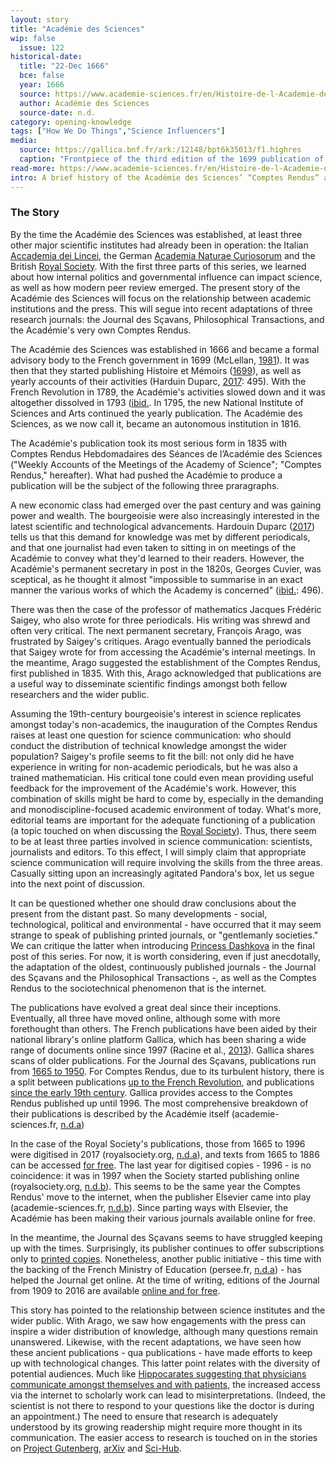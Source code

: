 ```yaml
---
layout: story
title: "Académie des Sciences"
wip: false
  issue: 122
historical-date:
  title: "22-Dec 1666"
  bce: false
  year: 1666
  source: https://www.academie-sciences.fr/en/Histoire-de-l-Academie-des-sciences/history-of-the-french-academie-des-sciences.html
  author: Académie des Sciences
  source-date: n.d.
category: opening-knowledge
tags: ["How We Do Things","Science Influencers"]
media:
  source: https://gallica.bnf.fr/ark:/12148/bpt6k35013/f1.highres
  caption: "Frontpiece of the third edition of the 1699 publication of Histoire et Mémoirs. Source: Gallica."
read-more: https://www.academie-sciences.fr/en/Histoire-de-l-Academie-des-sciences/history-of-the-french-academie-des-sciences.html
intro: A brief history of the Académie des Sciences’ “Comptes Rendus” and moving ancient publications online.
---
```

### The Story
By the time the Académie des Sciences was established, at least three other major scientific institutes had already been in operation: the Italian [Accademia dei Lincei](https://www.tiki-toki.com/timeline/entry/1753034/A-History-of-Research-Ethics/#vars!panel=16571102!), the German [Academia Naturae Curiosorum](https://www.tiki-toki.com/timeline/entry/1753034/A-History-of-Research-Ethics/#vars!panel=16443513!) and the British [Royal Society](https://www.tiki-toki.com/timeline/entry/1753034/A-History-of-Research-Ethics/#vars!panel=16443519!). With the first three parts of this series, we learned about how internal politics and governmental influence can impact science, as well as how modern peer review emerged. The present story of the Académie des Sciences will focus on the relationship between academic institutions and the press. This will segue into recent adaptations of three research journals: the Journal des Sçavans, Philosophical Transactions, and the Académie's very own Comptes Rendus.

The Académie des Sciences was established in 1666 and became a formal advisory body to the French government in 1699 (McLellan, [1981](https://www.jstor.org/stable/231248)). It was then that they started publishing Histoire et Mémoirs ([1699](https://gallica.bnf.fr/ark:/12148/cb32786820s/date)), as well as yearly accounts of their activities (Harduin Duparc, [2017](https://doi.org/10.1016/j.crhy.2017.10.017): 495). With the French Revolution in 1789, the Académie's activities slowed down and it was altogether dissolved in 1793 ([ibid.]((https://doi.org/10.1016/j.crhy.2017.10.017)). In 1795, the new National Institute of Sciences and Arts continued the yearly publication. The Académie des Sciences, as we now call it, became an autonomous institution in 1816.

The Académie's publication took its most serious form in 1835 with Comptes Rendus Hebdomadaires des Séances de l’Académie des Sciences ("Weekly Accounts of the Meetings of the Academy of Science"; "Comptes Rendus," hereafter). What had pushed the Académie to produce a publication will be the subject of the following three praragraphs.

A new economic class had emerged over the past century and was gaining power and wealth. The bourgeoisie were also increasingly interested in the latest scientific and technological advancements. Hardouin Duparc ([2017](https://doi.org/10.1016/j.crhy.2017.10.017)) tells us that this demand for knowledge was met by different periodicals, and that one journalist had even taken to sitting in on meetings of the Académie to convey what they'd learned to their readers. However, the Académie's permanent secretary in post in the 1820s, Georges Cuvier, was sceptical, as he thought it almost "impossible to summarise in an exact manner the various works of which the Academy is concerned" ([ibid.](https://doi.org/10.1016/j.crhy.2017.10.017): 496).

There was then the case of the professor of mathematics Jacques Frédéric Saigey, who also wrote for three periodicals. His writing was shrewd and often very critical. The next permanent secretary, François Arago, was frustrated by Saigey's critiques. Arago eventually banned the periodicals that Saigey wrote for from accessing the Académie's internal meetings. In the meantime, Arago suggested the establishment of the Comptes Rendus, first published in 1835. With this, Arago acknowledged that publications are a useful way to disseminate scientific findings amongst both fellow researchers and the wider public.

Assuming the 19th-century bourgeoisie's interest in science replicates amongst today's non-academics, the inauguration of the Comptes Rendus raises at least one question for science communication: who should conduct the distribution of technical knowledge amongst the wider population? Saigey's profile seems to fit the bill: not only did he have experience in writing for non-academic periodicals, but he was also a trained mathematician. His critical tone could even mean providing useful feedback for the improvement of the Académie's work. However, this combination of skills might be hard to come by, especially in the demanding and monodiscipline-focused academic environment of today. What's more, editorial teams are important for the adequate functioning of a publication (a topic touched on when discussing the [Royal Society](https://www.tiki-toki.com/timeline/entry/1753034/A-History-of-Research-Ethics/#vars!panel=16443519!)). Thus, there seem to be at least three parties involved in science communication: scientists, journalists and editors. To this effect, I will simply claim that appropriate science communication will require involving the skills from the three areas. Casually sitting upon an increasingly agitated Pandora's box, let us segue into the next point of discussion.

It can be questioned whether one should draw conclusions about the present from the distant past. So many developments - social, technological, political and environmental - have occurred that it may seem strange to speak of publishing printed journals, or "gentlemanly societies." We can critique the latter when introducing [Princess Dashkova](https://www.tiki-toki.com/timeline/entry/1753034/A-History-of-Research-Ethics/#vars!panel=16575859!) in the final post of this series. For now, it is worth considering, even if just anecdotally, the adaptation of the oldest, continuously published journals - the Journal des Sçavans and the Philosophical Transactions -, as well as the Comptes Rendus to the sociotechnical phenomenon that is the internet.

The publications have evolved a great deal since their inceptions. Eventually, all three have moved online, although some with more forethought than others. The French publications have been aided by their national library's online platform Gallica, which has been sharing a wide range of documents online since 1997 (Racine et al., [2013](https://library.stanford.edu/sites/default/files/Bibliotheque%20nationale%20de%20France.pdf)). Gallica shares scans of older publications. For the Journal des Sçavans, publications run from [1665 to 1950](https://gallica.bnf.fr/ark:/12148/cb343488023/date.r=journal+des+scavans.langEN). For Comptes Rendus, due to its turbulent history, there is a split between publications [up to the French Revolution](https://gallica.bnf.fr/ark:/12148/cb32786820s/date), and publications [since the early 19th century](https://gallica.bnf.fr/ark:/12148/cb343783130/date). Gallica provides access to the Comptes Rendus published up until 1996. The most comprehensive breakdown of their publications is described by the Académie itself (academie-sciences.fr, [n.d.a](https://www.academie-sciences.fr/en/Transmettre-les-connaissances/comptes-rendus-de-l-academie-des-sciences-numerisees-sur-le-site-de-la-bibliotheque-nationale-de-france.html))

In the case of the Royal Society's publications, those from 1665 to 1996 were digitised in 2017 (royalsociety.org, [n.d.a](https://royalsociety.org/journals/publishing-activities/journal-collection-science-in-the-making/)), and texts from 1665 to 1886 can be accessed [for free](https://royalsocietypublishing.org/loi/rstl/group/c1600.d1660.y1665). The last year for digitised copies - 1996 - is no coincidence: it was in 1997 when the Society started publishing online (royalsociety.org, [n.d.b](https://royalsociety.org/journals/publishing-activities/publishing350/history-philosophical-transactions/)). This seems to be the same year the Comptes Rendus' move to the internet, when the publisher Elsevier came into play (academie-sciences.fr, [n.d.b](https://comptes-rendus.academie-sciences.fr/)). Since parting ways with Elsevier, the Académie has been making their various journals available online for free.

In the meantime, the Journal des Sçavans seems to have struggled keeping up with the times. Surprisingly, its publisher continues to offer subscriptions only to [printed copies](https://poj.peeters-leuven.be/content.php?url=journal&journal_code=JDS). Nonetheless, another public initiative - this time with the backing of the French Ministry of Education (persee.fr, [n.d.a](https://www.persee.fr/a-propos)) - has helped the Journal get online. At the time of writing, editions of the Journal from 1909 to 2016 are available [online and for free](https://www.persee.fr/collection/jds).

This story has pointed to the relationship between science institutes and the wider public. With Arago, we saw how engagements with the press can inspire a wider distribution of knowledge, although many questions remain unanswered. Likewise, with the recent adaptations, we have seen how these ancient publications - qua publications - have made efforts to keep up with technological changes. This latter point relates with the diversity of potential audiences. Much like [Hippocarates suggesting that physicians communicate amongst themselves and with patients](https://www.tiki-toki.com/timeline/entry/1753034/A-History-of-Research-Ethics/#vars!panel=16443419!), the increased access via the internet to scholarly work can lead to misinterpretations. (Indeed, the scientist is not there to respond to your questions like the doctor is during an appointment.) The need to ensure that research is adequately understood by its growing readership might require more thought in its communication. The easier access to research is touched on in the stories on [Project Gutenberg](https://www.tiki-toki.com/timeline/entry/1753034/A-History-of-Research-Ethics/#vars!panel=16443999!), [arXiv](https://www.tiki-toki.com/timeline/entry/1753034/A-History-of-Research-Ethics/#vars!panel=16444416!) and [Sci-Hub](https://www.tiki-toki.com/timeline/entry/1753034/A-History-of-Research-Ethics/#vars!panel=16551818!).
